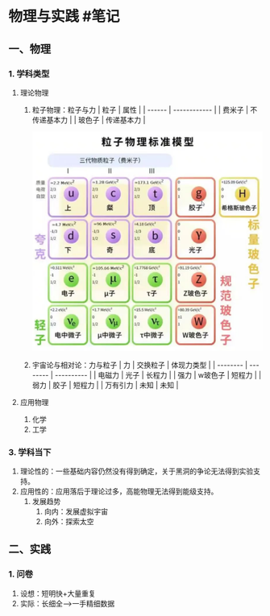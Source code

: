 # 物理与实践 #笔记

## 一、物理

### 1. 学科类型

1. 理论物理
    1. 粒子物理：粒子与力
        | 粒子   | 属性         |
        | ------ | ------------ |
        | 费米子 | 不传递基本力 |
        | 玻色子 | 传递基本力   |

        ![20220808110432](https://raw.githubusercontent.com/dsw676676/picture/main/image/20220808110432.png)

    2. 宇宙论与相对论：力与粒子
       | 力       | 交换粒子 | 体现力类型 |
       | -------- | -------- | ---------- |
       | 电磁力   | 光子     | 长程力     |
       | 强力     | w玻色子  | 短程力     |
       | 弱力     | 胶子     | 短程力     |
       | 万有引力 | 未知     | 未知       |

2. 应用物理
    1. 化学
    2. 工学

### 3. 学科当下

1. 理论性的：一些基础内容仍然没有得到确定，关于黑洞的争论无法得到实验支持。
2. 应用性的：应用落后于理论过多，高能物理无法得到能级支持。
    1. 发展趋势
        1. 向内：发展虚拟宇宙
        2. 向外：探索太空

## 二、实践

### 1. 问卷

1. 设想：短明快+大量重复
2. 实际：长细全-->一手精细数据

